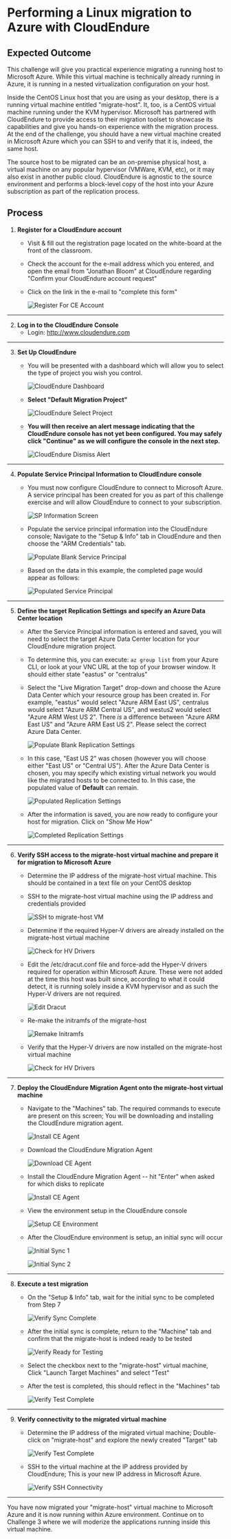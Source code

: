 # Performing a Linux migration to Azure with CloudEndure

## Expected Outcome

This challenge will give you practical experience migrating a running host to Microsoft Azure. While this virtual machine is technically already running in Azure, it is running in a nested virtualization configuration on your host.

Inside the CentOS Linux host that you are using as your desktop, there is a running virtual machine entitled "migrate-host".  It, too, is a CentOS virtual machine running under the KVM hypervisor. Microsoft has partnered with CloudEndure to provide access to their migration toolset to showcase its capabilities and give you hands-on experience with the migration process.  At the end of the challenge, you should have a new virtual machine created in Microsoft Azure which you can SSH to and verify that it is, indeed, the same host.

The source host to be migrated can be an on-premise physical host, a virtual machine on any popular hypervisor (VMWare, KVM, etc), or it may also exist in another public cloud. CloudEndure is agnostic to the source environment and performs a block-level copy of the host into your Azure subscription as part of the replication process.

## Process

1. <strong>Register for a CloudEndure account</strong>
    * Visit & fill out the registration page located on the white-board at the front of the classroom.
    * Check the account for the e-mail address which you entered, and open the email from "Jonathan Bloom" at CloudEndure regarding "Confirm your CloudEndure account request"
    * Click on the link in the e-mail to "complete this form"

      ![Register For CE Account](../images/ceconfirm.jpg)

<hr>

2. <strong>Log in to the CloudEndure Console</strong>
    * Login:  http://www.cloudendure.com

<hr>

3. <strong>Set Up CloudEndure</strong>

   * You will be presented with a dashboard which will allow you to select the type of project you wish you control.

     ![CloudEndure Dashboard](../images/celogin-1.jpg)

   * <strong>Select "Default Migration Project"</strong>

      ![CloudEndure Select Project](../images/celogin-2.jpg)

   * <strong>You will then receive an alert message indicating that the CloudEndure console has not yet been configured. You may safely click "Continue" as we will configure the console in the next step.</strong>

      ![CloudEndure Dismiss Alert](../images/celogin-3.jpg)

<hr>

4. <strong>Populate Service Principal Information to CloudEndure console</strong>

    * You must now configure CloudEndure to connect to Microsoft Azure. A service principal has been created for you as part of this challenge exercise and will allow CloudEndure to connect to your subscription.

      ![SP Information Screen](../images/labready.png)

    * Populate the service principal information into the CloudEndure console; Navigate to the "Setup & Info" tab in CloudEndure and then choose the "ARM Credentials" tab.

      ![Populate Blank Service Principal](../images/sp-setup.jpg)

    * Based on the data in this example, the completed page would appear as follows:

      ![Populated Service Principal](../images/sp-populated.jpg)

<hr>

5. <strong>Define the target Replication Settings and specify an Azure Data Center location</strong>

    * After the Service Principal information is entered and saved, you will need to select the target Azure Data Center location for your CloudEndure migration project.

    * To determine this, you can execute: ```az group list``` from your Azure CLI, or look at your VNC URL at the top of your browser window. It should either state "eastus" or "centralus"

    * Select the "Live Migration Target" drop-down and choose the Azure Data Center which your resource group has been created in.  For example, "eastus" would select "Azure ARM East US", centralus would select "Azure ARM Central US", and westus2 would select "Azure ARM West US 2".  There *is* a difference between "Azure ARM East US" and "Azure ARM East US 2".  Please select the correct Azure Data Center.

      ![Populate Blank Replication Settings](../images/cerepsettings-1.jpg)

    * In this case, "East US 2" was chosen (however you will choose either "East US" or "Central US"). After the Azure Data Center is chosen, you may specify which existing virtual network you would like the migrated hosts to be connected to.  In this case, the populated value of <strong>Default</strong> can remain.

      ![Populated Replication Settings](../images/cerepsettings-2.jpg)

    * After the information is saved, you are now ready to configure your host for migration. Click on "Show Me How"

      ![Completed Replication Settings](../images/cerepsettings-3.jpg)

<hr>

6. <strong>Verify SSH access to the migrate-host virtual machine and prepare it for migration to Microsoft Azure</strong>

    * Determine the IP address of the migrate-host virtual machine. This should be contained in a text file on your CentOS desktop

    * SSH to the migrate-host virtual machine using the IP address and credentials provided

      ![SSH to migrate-host VM](../images/prephost-1.jpg)

    * Determine if the required Hyper-V drivers are already installed on the migrate-host virtual machine

      ![Check for HV Drivers](../images/prephost-2.jpg)

    * Edit the /etc/dracut.conf file and force-add the Hyper-V drivers required for operation within Microsoft Azure. These were not added at the time this host was built since, according to what it could detect, it is running solely inside a KVM hypervisor and as such the Hyper-V drivers are not required. 

      ![Edit Dracut](../images/prephost-3.jpg)

    * Re-make the initramfs of the migrate-host

      ![Remake Initramfs](../images/prephost-4.jpg)

    * Verify that the Hyper-V drivers are now installed on the migrate-host virtual machine

      ![Check for HV Drivers](../images/prephost-5.jpg)

<hr>

7. <strong>Deploy the CloudEndure Migration Agent onto the migrate-host virtual machine</strong>

    * Navigate to the "Machines" tab. The required commands to execute are present on this screen; You will be downloading and installing the CloudEndure migration agent.

      ![Install CE Agent](../images/ceagentinstall-1.jpg) 

    * Download the CloudEndure Migration Agent

      ![Download CE Agent](../images/cetestmigrate-1.jpg) 

    * Install the CloudEndure Migration Agent -- hit "Enter" when asked for which disks to replicate

      ![Install CE Agent](../images/cetestmigrate-2.jpg)

    * View the environment setup in the CloudEndure console

      ![Setup CE Environment](../images/ceagentinstall-2.jpg)

    * After the CloudEndure environment is setup, an initial sync will occur

      ![Initial Sync 1](../images/ceagentinstall-3.jpg)

      ![Initial Sync 2](../images/ceagentinstall-4.jpg)

<hr>

8. <strong>Execute a test migration</strong>

    * On the "Setup & Info" tab, wait for the initial sync to be completed from Step 7

      ![Verify Sync Complete](../images/ceagentinstall-5.jpg)

    * After the initial sync is complete, return to the "Machine" tab and confirm that the migrate-host is indeed ready to be tested

      ![Verify Ready for Testing](../images/ceagentinstall-6.jpg)

    * Select the checkbox next to the "migrate-host" virtual machine, Click "Launch Target Machines" and select "Test"

    * After the test is completed, this should reflect in the "Machines" tab

      ![Verify Test Complete](../images/ceagentinstall-7.jpg)

<hr>

9. <strong>Verify connectivity to the migrated virtual machine</strong>

    * Determine the IP address of the migrated virtual machine; Double-click on "migrate-host" and explore the newly created "Target" tab

      ![Verify Test Complete](../images/ceagentinstall-8.jpg)

    * SSH to the virtual machine at the IP address provided by CloudEndure; This is your new IP address in Microsoft Azure.

      ![Verify SSH Connectivity](../images/ceagentinstall-9.jpg)

<hr>

You have now migrated your "migrate-host" virtual machine to Microsoft Azure and it is now running within Azure environment.  Continue on to Challenge 3 where we will moderize the applications running inside this virtual machine.
